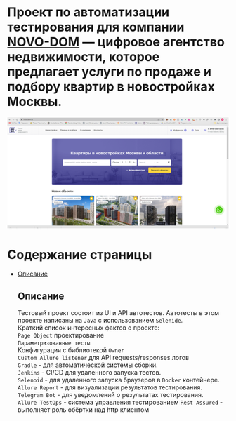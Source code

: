 # Проект по автоматизации тестирования для компании [NOVO-DOM](https://novo-dom.ru/) — цифровое агентство недвижимости, которое предлагает услуги по продаже и подбору квартир в новостройках Москвы. 
<img alt="GIPHY" src="design/pictures/novo.png">

# <a name="TableOfContents">Содержание страницы</a>
+ [Описаниe](#Description)
<a name="Description"><h2>Описаниe</h2></a>
Тестовый проект состоит из UI и API автотестов. Автотесты в этом проекте написаны на `Java` с использованием `Selenide`.\
Краткий список интересных фактов о проекте: \
`Page Object` проектирование  \
`Параметризованные тесты` \
Конфигурация с библиотекой `Owner` \
`Custom Allure listener` для API requests/responses логов \
`Gradle` - для автоматической системы сборки.  \
`Jenkins` - CI/CD для удаленного запуска тестов.\
`Selenoid` - для удаленного запуска браузеров в `Docker` контейнере.\
`Allure Report` - для визуализации результатов тестирования.\
`Telegram Bot` - для уведомлений о результатах тестирования.\
`Allure TestOps` - система управления тестированием
`Rest Assured` - выполняет роль обёртки над http клиентом
